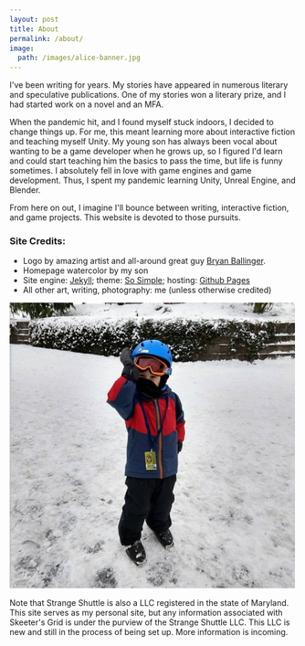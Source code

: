 ```yaml
---
layout: post 
title: About
permalink: /about/
image:
  path: /images/alice-banner.jpg
---
```

I've been writing for years. My stories have appeared in numerous literary and speculative publications. One of my stories won a literary prize, and I had started work on a novel and an MFA.

When the pandemic hit, and I found myself stuck indoors, I decided to change things up. For me, this meant learning more about interactive fiction and teaching myself Unity. My young son has always been vocal about wanting to be a game developer when he grows up, so I figured I'd learn and could start teaching him the basics to pass the time, but life is funny sometimes. I absolutely fell in love with game engines and game development. Thus, I spent my pandemic learning Unity, Unreal Engine, and Blender.

From here on out, I imagine I'll bounce between writing, interactive fiction, and game projects. This website is devoted to those pursuits.

### Site Credits:
* Logo by amazing artist and all-around great guy [Bryan Ballinger](https://www.breadwig.com/).
* Homepage watercolor by my son
* Site engine: [Jekyll](https://jekyllrb.com/); theme: [So Simple](https://github.com/mmistakes/so-simple-theme); hosting: [Github Pages](https://pages.github.com/)
* All other art, writing, photography: me (unless otherwise credited)

![Skiing with my son](images/atg_skiing.jpg)

Note that Strange Shuttle is also a LLC registered in the state of Maryland. This site serves as my personal site, but any information associated with Skeeter's Grid is under the purview of the Strange Shuttle LLC. This LLC is new and still in the process of being set up. More information is incoming.
